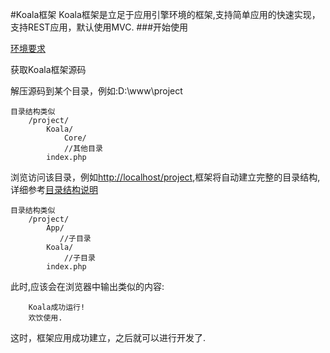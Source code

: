 #Koala框架
    Koala框架是立足于应用引擎环境的框架,支持简单应用的快速实现，支持REST应用，默认使用MVC.
###开始使用

[环境要求](Koala/Docs/start/environment.md)

获取Koala框架源码
 
解压源码到某个目录，例如:D:\www\project
    
    目录结构类似
        /project/
            Koala/
                Core/
                //其他目录
            index.php

浏览访问该目录，例如[http://localhost/project](http:://localhost/project),框架将自动建立完整的目录结构,详细参考[目录结构说明](Koala/Docs/start/directory.md)
    
    目录结构类似
        /project/
            App/
               //子目录
            Koala/
                //子目录
            index.php

此时,应该会在浏览器中输出类似的内容:

        Koala成功运行!
        欢饮使用.
        
这时，框架应用成功建立，之后就可以进行开发了.
